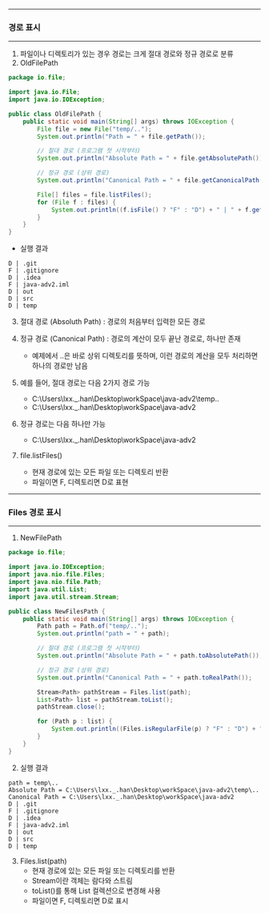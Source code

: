 -----
### 경로 표시
-----
1. 파일이나 디렉토리가 있는 경우 경로는 크게 절대 경로와 정규 경로로 분류
2. OldFilePath
```java
package io.file;

import java.io.File;
import java.io.IOException;

public class OldFilePath {
    public static void main(String[] args) throws IOException {
        File file = new File("temp/..");
        System.out.println("Path = " + file.getPath());

        // 절대 경로 (프로그램 첫 시작부터)
        System.out.println("Absolute Path = " + file.getAbsolutePath());

        // 정규 경로 (상위 경로)
        System.out.println("Canonical Path = " + file.getCanonicalPath());

        File[] files = file.listFiles();
        for (File f : files) {
            System.out.println((f.isFile() ? "F" : "D") + " | " + f.getName());
        }
    }
}
```

  - 실행 결과
```
D | .git
F | .gitignore
D | .idea
F | java-adv2.iml
D | out
D | src
D | temp
```

3. 절대 경로 (Absoluth Path) : 경로의 처음부터 입력한 모든 경로
4. 정규 경로 (Canonical Path) : 경로의 계산이 모두 끝난 경로로, 하나만 존재
   - 예제에서 ..은 바로 상위 디렉토리를 뜻하며, 이런 경로의 계산을 모두 처리하면 하나의 경로만 남음

5. 예를 들어, 절대 경로는 다음 2가지 경로 가능
   - C:\Users\lxx._.han\Desktop\workSpace\java-adv2\temp\..
   - C:\Users\lxx._.han\Desktop\workSpace\java-adv2

6. 정규 경로는 다음 하나만 가능
   - C:\Users\lxx._.han\Desktop\workSpace\java-adv2

7. file.listFiles()
   - 현재 경로에 있는 모든 파일 또는 디렉토리 반환
   - 파일이면 F, 디렉토리면 D로 표현

-----
### Files 경로 표시
-----
1. NewFilePath
```java
package io.file;

import java.io.IOException;
import java.nio.file.Files;
import java.nio.file.Path;
import java.util.List;
import java.util.stream.Stream;

public class NewFilesPath {
    public static void main(String[] args) throws IOException {
        Path path = Path.of("temp/..");
        System.out.println("path = " + path);

        // 절대 경로 (프로그램 첫 시작부터)
        System.out.println("Absolute Path = " + path.toAbsolutePath());

        // 정규 경로 (상위 경로)
        System.out.println("Canonical Path = " + path.toRealPath());

        Stream<Path> pathStream = Files.list(path);
        List<Path> list = pathStream.toList();
        pathStream.close();

        for (Path p : list) {
            System.out.println((Files.isRegularFile(p) ? "F" : "D") + " | " + p.getFileName());
        }
    }
}
```

2. 실행 결과
```
path = temp\..
Absolute Path = C:\Users\lxx._.han\Desktop\workSpace\java-adv2\temp\..
Canonical Path = C:\Users\lxx._.han\Desktop\workSpace\java-adv2
D | .git
F | .gitignore
D | .idea
F | java-adv2.iml
D | out
D | src
D | temp
```

3. Files.list(path)
   - 현재 경로에 있는 모든 파일 또는 디렉토리를 반환
   - Stream이란 객체는 람다와 스트림
   - toList()를 통해 List 컬렉션으로 변경해 사용
   - 파일이면 F, 디렉토리면 D로 표시
